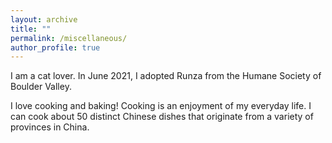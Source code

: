 ```yaml
---
layout: archive
title: ""
permalink: /miscellaneous/
author_profile: true
---
```

I am a cat lover. In June 2021, I adopted Runza from the Humane Society of Boulder Valley.  

I love cooking and baking! Cooking is an enjoyment of my everyday life. I can cook about 50 distinct Chinese dishes that originate from a variety of provinces in China.
